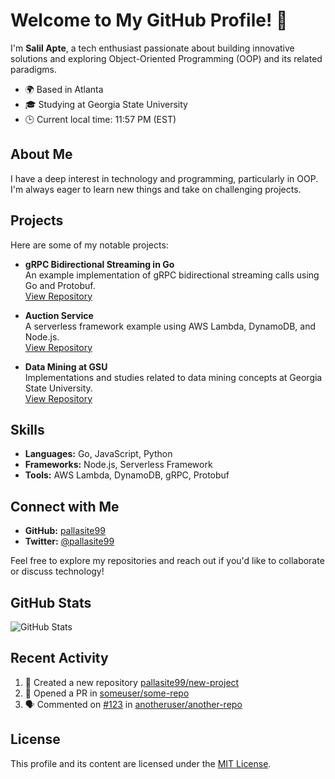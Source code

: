 # Welcome to My GitHub Profile! 👋

I'm **Salil Apte**, a tech enthusiast passionate about building innovative solutions and exploring Object-Oriented Programming (OOP) and its related paradigms.

- 🌍 Based in Atlanta
- 🎓 Studying at Georgia State University
- 🕒 Current local time: 11:57 PM (EST)

## About Me

I have a deep interest in technology and programming, particularly in OOP. I'm always eager to learn new things and take on challenging projects.

## Projects

Here are some of my notable projects:

- **gRPC Bidirectional Streaming in Go**  
  An example implementation of gRPC bidirectional streaming calls using Go and Protobuf.  
  [View Repository](https://github.com/pallasite99/gRPC-bidirectional-streaming-go)

- **Auction Service**  
  A serverless framework example using AWS Lambda, DynamoDB, and Node.js.  
  [View Repository](https://github.com/pallasite99/auction-service)

- **Data Mining at GSU**  
  Implementations and studies related to data mining concepts at Georgia State University.  
  [View Repository](https://github.com/pallasite99/Data-Mining-GSU)

## Skills

- **Languages:** Go, JavaScript, Python
- **Frameworks:** Node.js, Serverless Framework
- **Tools:** AWS Lambda, DynamoDB, gRPC, Protobuf

## Connect with Me

- **GitHub:** [pallasite99](https://github.com/pallasite99)
- **Twitter:** [@pallasite99](https://twitter.com/pallasite99)

Feel free to explore my repositories and reach out if you'd like to collaborate or discuss technology!

## GitHub Stats

![GitHub Stats](https://github-readme-stats.vercel.app/api?username=pallasite99&show_icons=true&theme=radical)

## Recent Activity

<!--START_SECTION:activity-->
1. 🎉 Created a new repository [pallasite99/new-project](https://github.com/pallasite99/new-project)
2. 💪 Opened a PR in [someuser/some-repo](https://github.com/someuser/some-repo)
3. 🗣 Commented on [#123](https://github.com/anotheruser/another-repo/issues/123) in [anotheruser/another-repo](https://github.com/anotheruser/another-repo)
<!--END_SECTION:activity-->

## License

This profile and its content are licensed under the [MIT License](https://choosealicense.com/licenses/mit/).

